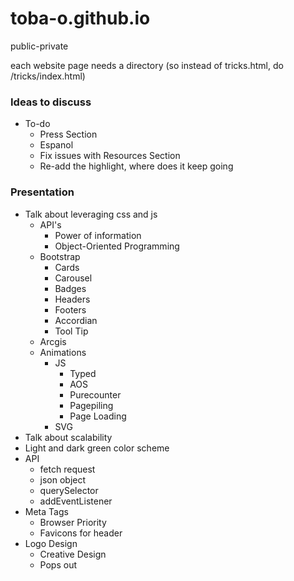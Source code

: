 # toba-o.github.io
public-private

each website page needs a directory (so instead of tricks.html, do /tricks/index.html)
### Ideas to discuss 
- To-do
  - Press Section
  -  Espanol
  -  Fix issues with Resources Section
  -  Re-add the highlight, where does it keep going

### Presentation
- Talk about leveraging css and js
  - API's
    - Power of information 
    - Object-Oriented Programming
  - Bootstrap
    - Cards
    - Carousel
    - Badges
    - Headers 
    - Footers
    - Accordian
    - Tool Tip
  - Arcgis
  - Animations
    - JS
      - Typed
      - AOS
      - Purecounter
      - Pagepiling
      - Page Loading
    - SVG
- Talk about scalability
- Light and dark green color scheme
- API
  - fetch request
  - json object
  - querySelector
  - addEventListener
- Meta Tags
  - Browser Priority
  - Favicons for header
- Logo Design
  - Creative Design
  - Pops out

